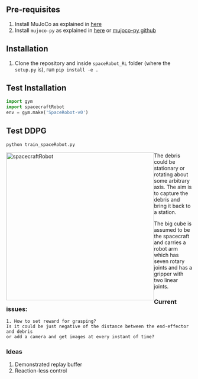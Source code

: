 ## Pre-requisites
1. Install MuJoCo as explained in [here](https://github.com/ashBabu/Utilities/wiki/Useful#install-mujoco-youtube)
2. Install ```mujoco-py``` as explained in [here](https://github.com/ashBabu/Utilities/wiki/Useful#install-mujoco-py) or [mujoco-py github](https://github.com/openai/mujoco-py#install-mujoco)

## Installation
<link rel="stylesheet" type="text/css" href="style.css">

1. Clone the repository and inside ``` spaceRobot_RL ``` folder (where the ```setup.py``` is), run
``` pip install -e . ```

## Test Installation

``` python
import gym
import spacecraftRobot
env = gym.make('SpaceRobot-v0')
```
## Test DDPG
```python train_spaceRobot.py```
<!-- ![spacecraftRobot](free_floating_spacecraft.png?raw=true) -->

<img style="float: left;" title="Free Floating Spacecraft with Robot Arm" src="free_floating_spacecraft.png" alt="spacecraftRobot" width="400" height="400"/>



   The debris could be stationary or rotating about some arbitrary axis. The aim is to capture the debris and bring it back to a station.

   The big cube is assumed to be the spacecraft and carries a robot arm which has seven rotary joints and has a gripper with two linear joints.

### Current issues:
   
    1. How to set reward for grasping? 
    Is it could be just negative of the distance between the end-effector and debris 
    or add a camera and get images at every instant of time?

### Ideas
1. Demonstrated replay buffer
2. Reaction-less control

